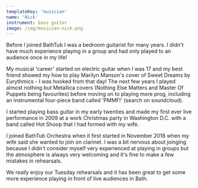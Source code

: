 ```yaml
---
templateKey: 'musician'
name: 'Nick'
instrument: bass guitar
image: /img/musician-nick.png
---
```

Before I joined BathTub I was a bedroom guitarist for many years. I didn't have much experience playing in a group and had only played to an audience once in my life!

My musical 'career' started on electric guitar when I was 17 and my best friend showed my how to play Marilyn Manson's cover of Sweet Dreams by Eurythmics - I was hooked from that day! The next few years I played almost nothing but Metallica covers (Nothing Else Matters and Master Of Puppets being favourites) before moving on to playing more prog, including an instrumental four-piece band called 'PMMF!' (search on soundcloud).

I started playing bass guitar in my early twenties and made my first ever live performance in 2009 at a work Christmas party in Washington D.C. with a band called Hot Shoop that I had formed with my wife.

I joined BathTub Orchestra when it first started in November 2018 when my wife said she wanted to join on clarinet. I was a bit nervous about joinging because I didn't consider myself very experienced at playing in groups but the atmosphere is always very welcoming and it's fine to make a few mistakes in rehearsals.

We really enjoy our Tuesday rehearsals and it has been great to get some more experience playing in front of live audiences in Bath.

